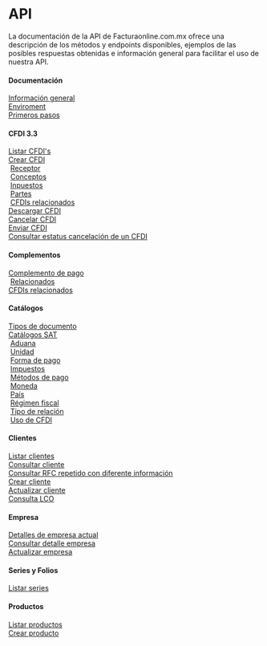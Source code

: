 # API

La documentación de la API de Facturaonline.com.mx ofrece una descripción de los métodos y endpoints disponibles, ejemplos de las posibles respuestas obtenidas e información general para facilitar el uso de nuestra API.

#### Documentación
[Información general](https://github.com/facturaonline/api/blob/master/Documentacion/Informacion_general.md)  
[Enviroment](https://github.com/facturaonline/api/blob/master/Documentacion/Enviroment.md)  
[Primeros pasos](https://github.com/facturaonline/api/blob/master/Documentacion/Primeros_pasos.md)  

#### CFDI 3.3
[Listar CFDI's](https://github.com/facturaonline/api/blob/master/CFDI_3-3/Listar%20CFDI-s.md)  
[Crear CFDI](https://github.com/facturaonline/api/blob/master/CFDI_3-3/Crear%20CFDI.md)  
 &nbsp;[Receptor](https://github.com/facturaonline/api/blob/master/CFDI_3-3/Crear%20CFDI/Receptor.md)  
 &nbsp;[Conceptos](https://github.com/facturaonline/api/blob/master/CFDI_3-3/Crear%20CFDI/Conceptos.md)  
 &nbsp;[Inpuestos](https://github.com/facturaonline/api/blob/master/CFDI_3-3/Crear%20CFDI/Impuestos.md)  
 &nbsp;[Partes](https://github.com/facturaonline/api/blob/master/CFDI_3-3/Crear%20CFDI/Partes.md)  
 &nbsp;[CFDIs relacionados](https://github.com/facturaonline/api/blob/master/CFDI_3-3/Crear%20CFDI/CFDIs%20relacionados.md)  
[Descargar CFDI](https://github.com/facturaonline/api/blob/master/CFDI_3-3/Descargar%20CFDI.md)  
[Cancelar CFDI](https://github.com/facturaonline/api/blob/master/CFDI_3-3/Cancelar%20CFDI.md)  
[Enviar CFDI](https://github.com/facturaonline/api/blob/master/CFDI_3-3/Enviar%20CFDI.md)  
[Consultar estatus cancelación de un CFDI](https://github.com/facturaonline/api/blob/master/CFDI_3-3/Consultar%20estatus%20cancelaci-n%20de%20un%20CFDI.md)  

#### Complementos
[Complemento de pago](https://github.com/facturaonline/api/blob/master/Complementos/Complemento%20de%20pago.md)  
 &nbsp;[Relacionados](https://github.com/facturaonline/api/tree/master/Complementos/Complemento%20de%20pago)  
[CFDIs relacionados](https://github.com/facturaonline/api/blob/master/Complementos/CFDIs%20relacionados.md)  

#### Catálogos
[Tipos de documento](https://github.com/facturaonline/api/blob/master/Catalogos/Tipos%20de%20documento.md)  
[Catálogos SAT](https://github.com/facturaonline/api/blob/master/Catalogos/Cat-logos%20SAT.md)  
 &nbsp;[Aduana](https://github.com/facturaonline/api/blob/master/Catalogos/Cat-logos%20SAT/Aduana.md)  
 &nbsp;[Unidad](https://github.com/facturaonline/api/blob/master/Catalogos/Cat-logos%20SAT/Unidad.md)  
 &nbsp;[Forma de pago](https://github.com/facturaonline/api/blob/master/Catalogos/Cat-logos%20SAT/Forma%20de%20pago.md)  
 &nbsp;[Impuestos](https://github.com/facturaonline/api/blob/master/Catalogos/Cat-logos%20SAT/Impuestos.md)  
 &nbsp;[Métodos de pago](https://github.com/facturaonline/api/blob/master/Catalogos/Cat-logos%20SAT/M-todos%20de%20pago.md)  
 &nbsp;[Moneda](https://github.com/facturaonline/api/blob/master/Catalogos/Cat-logos%20SAT/Moneda.md)  
 &nbsp;[País](https://github.com/facturaonline/api/blob/master/Catalogos/Cat-logos%20SAT/Pa-s.md)  
 &nbsp;[Régimen fiscal](https://github.com/facturaonline/api/blob/master/Catalogos/Cat-logos%20SAT/R-gimen%20fiscal.md)  
 &nbsp;[Tipo de relación](https://github.com/facturaonline/api/blob/master/Catalogos/Cat-logos%20SAT/Tipo%20de%20relaci-n.md)  
 &nbsp;[Uso de CFDI](https://github.com/facturaonline/api/blob/master/Catalogos/Cat-logos%20SAT/Uso%20de%20CFDI.md)  

#### Clientes
[Listar clientes](https://github.com/facturaonline/api/blob/master/Clientes/Listar%20clientes.md)  
[Consultar cliente](https://github.com/facturaonline/api/blob/master/Clientes/Consultar%20cliente.md)  
[Consultar RFC repetido con diferente información](https://github.com/facturaonline/api/blob/master/Clientes/Consultar%20RFC%20repetido%20con%20diferente%20informaci-n.md)  
[Crear cliente](https://github.com/facturaonline/api/blob/master/Clientes/Crear%20cliente.md)  
[Actualizar cliente](https://github.com/facturaonline/api/blob/master/Clientes/Actualizar%20cliente.md)  
[Consulta LCO](https://github.com/facturaonline/api/blob/master/Clientes/Consulta%20LCO.md)  

#### Empresa
[Detalles de empresa actual](https://github.com/facturaonline/api/blob/master/Empresa/Detalles%20de%20empresa%20actual.md)  
[Consultar detalle empresa](https://github.com/facturaonline/api/blob/master/Empresa/Consultar%20detalle%20empresa.md)  
[Actualizar empresa](https://github.com/facturaonline/api/blob/master/Empresa/Actualizar%20empresa.md)  

#### Series y Folios
[Listar series](https://github.com/facturaonline/api/blob/master/Series%20y%20Folios/Listar%20series.md)  

#### Productos
[Listar productos](https://github.com/facturaonline/api/blob/master/Productos/Listar%20productos.md)  
[Crear producto](https://github.com/facturaonline/api/blob/master/Productos/Crear%20producto.md)  

